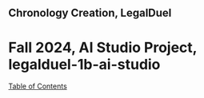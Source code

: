 ## Chronology Creation, LegalDuel
# Fall 2024, AI Studio Project, legalduel-1b-ai-studio
<ins> Table of Contents </ins>
